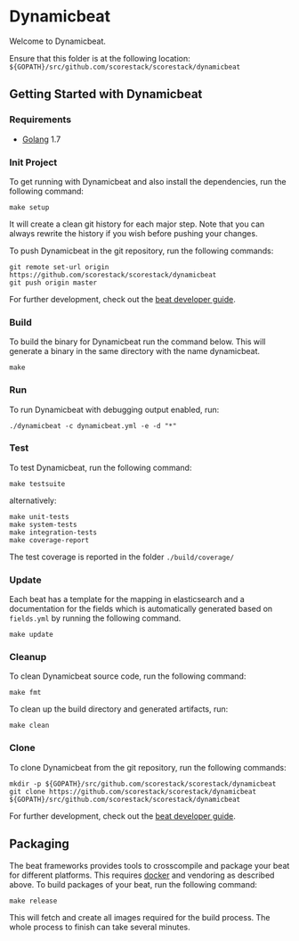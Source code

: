 # Dynamicbeat

Welcome to Dynamicbeat.

Ensure that this folder is at the following location:
`${GOPATH}/src/github.com/scorestack/scorestack/dynamicbeat`

## Getting Started with Dynamicbeat

### Requirements

* [Golang](https://golang.org/dl/) 1.7

### Init Project
To get running with Dynamicbeat and also install the
dependencies, run the following command:

```
make setup
```

It will create a clean git history for each major step. Note that you can always rewrite the history if you wish before pushing your changes.

To push Dynamicbeat in the git repository, run the following commands:

```
git remote set-url origin https://github.com/scorestack/scorestack/dynamicbeat
git push origin master
```

For further development, check out the [beat developer guide](https://www.elastic.co/guide/en/beats/libbeat/current/new-beat.html).

### Build

To build the binary for Dynamicbeat run the command below. This will generate a binary
in the same directory with the name dynamicbeat.

```
make
```


### Run

To run Dynamicbeat with debugging output enabled, run:

```
./dynamicbeat -c dynamicbeat.yml -e -d "*"
```


### Test

To test Dynamicbeat, run the following command:

```
make testsuite
```

alternatively:
```
make unit-tests
make system-tests
make integration-tests
make coverage-report
```

The test coverage is reported in the folder `./build/coverage/`

### Update

Each beat has a template for the mapping in elasticsearch and a documentation for the fields
which is automatically generated based on `fields.yml` by running the following command.

```
make update
```


### Cleanup

To clean  Dynamicbeat source code, run the following command:

```
make fmt
```

To clean up the build directory and generated artifacts, run:

```
make clean
```


### Clone

To clone Dynamicbeat from the git repository, run the following commands:

```
mkdir -p ${GOPATH}/src/github.com/scorestack/scorestack/dynamicbeat
git clone https://github.com/scorestack/scorestack/dynamicbeat ${GOPATH}/src/github.com/scorestack/scorestack/dynamicbeat
```


For further development, check out the [beat developer guide](https://www.elastic.co/guide/en/beats/libbeat/current/new-beat.html).


## Packaging

The beat frameworks provides tools to crosscompile and package your beat for different platforms. This requires [docker](https://www.docker.com/) and vendoring as described above. To build packages of your beat, run the following command:

```
make release
```

This will fetch and create all images required for the build process. The whole process to finish can take several minutes.
